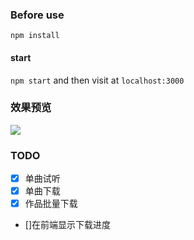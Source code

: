 ### Before use

`npm install`

#### start

`npm start`
and then visit at `localhost:3000`

### 效果预览

![](http://47.106.243.241/images/k7.png)

### TODO
- [X] 单曲试听
- [X] 单曲下载
- [X] 作品批量下载
- []在前端显示下载进度

